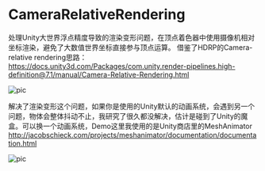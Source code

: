 # CameraRelativeRendering
处理Unity大世界浮点精度导致的渲染变形问题，在顶点着色器中使用摄像机相对坐标渲染，避免了大数值世界坐标直接参与顶点运算。
借鉴了HDRP的Camera-relative rendering思路：
https://docs.unity3d.com/Packages/com.unity.render-pipelines.high-definition@7.1/manual/Camera-Relative-Rendering.html

![pic](https://github.com/CharlesFeng207/CameraRelativeRendering/blob/master/Pic/1.gif)


解决了渲染变形这个问题，如果你是使用的Unity默认的动画系统，会遇到另一个问题，物体会整体抖动不止，我研究了很久都没解决，估计是碰到了Unity的魔盒。可以换一个动画系统，Demo这里我使用的是Unity商店里的MeshAnimator
http://jacobschieck.com/projects/meshanimator/documentation/documentation.html

![pic](https://github.com/CharlesFeng207/CameraRelativeRendering/blob/master/Pic/3.gif)


